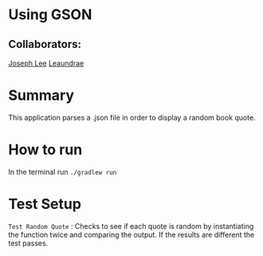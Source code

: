 # Using GSON
## Collaborators:
[Joseph Lee](https://github.com/josephlee3454)
[Leaundrae](https://github.com/UreaLaden)


# Summary
This application parses a .json file in order to display a random book quote.

# How to run

In the terminal run `./gradlew run`

# Test Setup
`Test Random Quote` : Checks to see if each quote is random by instantiating the function twice 
and comparing the output. If the results are different the test passes. 